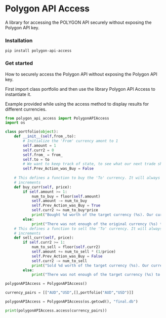 # Polygon API Access
A library for accessing the POLYGON API securely without exposing the Polygon API key.

### Installation
```
pip install polygon-api-access
```

### Get started
How to securely access the Polygon API without exposing the Polygon API key.

First import class portfolio and then use the library Polygon API Access to instantiate it.

Example provided while using the access method to display results for different currencies.

```Python
from polygon_api_access import PolygonAPIAccess
import os

class portfolio(object):
    def __init__(self,from_,to):
        # Initialize the 'From' currency amont to 1
        self.amount = 1
        self.curr2 = 0
        self.from_ = from_
        self.to = to
        # We want to keep track of state, to see what our next trade should be
        self.Prev_Action_was_Buy = False
    
    # This defines a function to buy the 'To' currency. It will always buy the max amount, in whole number
    # increments
    def buy_curr(self, price):
        if self.amount >= 1:
            num_to_buy = floor(self.amount)
            self.amount -= num_to_buy
            self.Prev_Action_was_Buy = True
            self.curr2 += num_to_buy*price
            print("Bought %d worth of the target currency (%s). Our current profits and losses in the original currency (%s) are: %f." % (num_to_buy,self.to,self.from_,(self.amount-1)))
        else:
            print("There was not enough of the original currency (%s) to make another buy." % self.from_)
    # This defines a function to sell the 'To' currency. It will always sell the max amount, in a whole number
    # increments
    def sell_curr(self, price):
        if self.curr2 >= 1:
            num_to_sell = floor(self.curr2)
            self.amount += num_to_sell * (1/price)
            self.Prev_Action_was_Buy = False
            self.curr2 -= num_to_sell
            print("Sold %d worth of the target currency (%s). Our current profits and losses in the original currency (%s) are: %f." % (num_to_sell,self.to,self.from_,(self.amount-1)))
        else:
            print("There was not enough of the target currency (%s) to make another sell." % self.to)   

polygonAPIAccess = PolygonAPIAccess()

currency_pairs = [["AUD","USD",[],portfolio("AUD","USD")]]

polygonAPIAccess = PolygonAPIAccess(os.getcwd(), "final.db")

print(polygonAPIAccess.access(currency_pairs))
```
